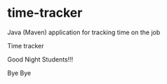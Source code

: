 # time-tracker
Java (Maven) application for tracking time on the job

Time tracker

Good Night Students!!!

Bye Bye
